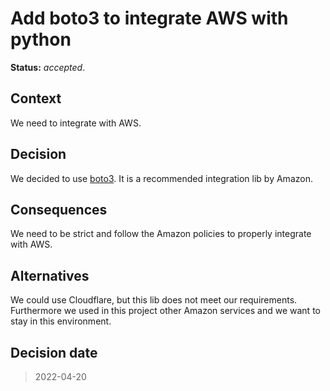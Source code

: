 # Add boto3 to integrate AWS with python

**Status:** _accepted_.

## Context

We need to integrate with AWS.

## Decision

We decided to use [boto3](https://pypi.org/project/boto3/1.21.43/). It is a recommended integration lib by Amazon.

## Consequences

We need to be strict and follow the Amazon policies to properly integrate with AWS.

## Alternatives

We could use Cloudflare, but this lib does not meet our requirements. Furthermore we
used in this project other Amazon services and we want to stay in this environment.

## Decision date

> 2022-04-20
